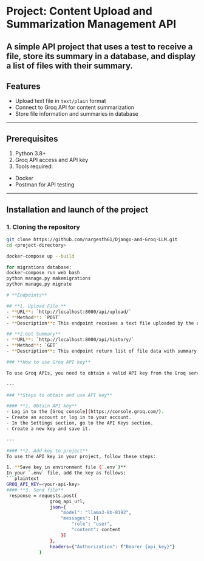 # **Project: Content Upload and Summarization Management API**

A simple API project that uses a test to receive a file, store its summary in a database, and display a list of files with their summary.
---

## **Features**
- Upload text file in `text/plain` format
- Connect to Groq API for content summarization
- Store file information and summaries in  database
---

## **Prerequisites**
1. Python 3.8+
2. Groq API access and API key
3. Tools required:
- Docker
- Postman for API testing
---

## **Installation and launch of the project**

### 1. Cloning the repository
```bash
git clone https://github.com/nargesth61/Django-and-Groq-LLM.git
cd <project-directory>

docker-compose up --build

for migrations database:
docker-compose run web bash
python manage.py makemigrations
python manage.py migrate

# **Endpoints**

## **1. Upload File **
- **URL**: `http://localhost:8000/api/upload/`
- **Method**: `POST`
- **Description**: This endpoint receives a text file uploaded by the user, summarizes the content using the Groq API, and stores the result along with the file information.

## **2.Get Summary**
- **URL**: `http://localhost:8000/api/history/`
- **Method**: `GET`
- **Description**: This endpoint return list of file data with summary for user.

### **How ​​to use Groq API key**

To use Groq APIs, you need to obtain a valid API key from the Groq service. This key will allow you to send requests to the API.

---

### **Steps to obtain and use API key**

#### **1. Obtain API key**
- Log in to the [Groq console](https://console.groq.com/).
- Create an account or log in to your account.
- In the Settings section, go to the API Keys section.
- Create a new key and save it.

---

#### **2. Add key to project**
To use the API key in your project, follow these steps:

1. **Save key in environment file (`.env`)**
In your `.env` file, add the key as follows:
```plaintext
GROQ_API_KEY=<your-api-key>
#### **3. Send file**
 response = requests.post(
                groq_api_url,
                json={
                    "model": "llama3-8b-8192", 
                    "messages": [{
                        "role": "user",
                        "content": content
                    }]
                },
                headers={"Authorization": f"Bearer {api_key}"}
            )